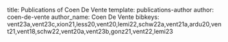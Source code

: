 title: Publications of Coen De Vente
template: publications-author
author: coen-de-vente
author_name: Coen De Vente
bibkeys: vent23a,vent23c,xion21,less20,vent20,lemi22,schw22a,vent21a,ardu20,vent21,vent18,schw22,vent20a,vent23b,gonz21,vent22,lemi23